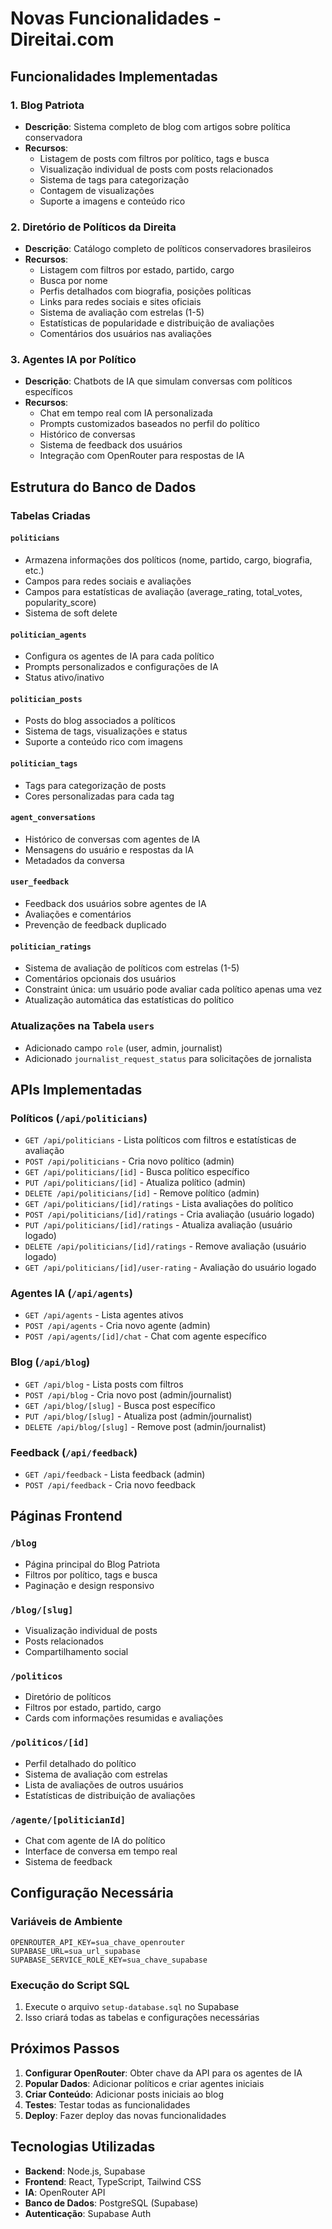 # Novas Funcionalidades - Direitai.com

## Funcionalidades Implementadas

### 1. Blog Patriota
- **Descrição**: Sistema completo de blog com artigos sobre política conservadora
- **Recursos**:
  - Listagem de posts com filtros por político, tags e busca
  - Visualização individual de posts com posts relacionados
  - Sistema de tags para categorização
  - Contagem de visualizações
  - Suporte a imagens e conteúdo rico

### 2. Diretório de Políticos da Direita
- **Descrição**: Catálogo completo de políticos conservadores brasileiros
- **Recursos**:
  - Listagem com filtros por estado, partido, cargo
  - Busca por nome
  - Perfis detalhados com biografia, posições políticas
  - Links para redes sociais e sites oficiais
  - Sistema de avaliação com estrelas (1-5)
  - Estatísticas de popularidade e distribuição de avaliações
  - Comentários dos usuários nas avaliações

### 3. Agentes IA por Político
- **Descrição**: Chatbots de IA que simulam conversas com políticos específicos
- **Recursos**:
  - Chat em tempo real com IA personalizada
  - Prompts customizados baseados no perfil do político
  - Histórico de conversas
  - Sistema de feedback dos usuários
  - Integração com OpenRouter para respostas de IA

## Estrutura do Banco de Dados

### Tabelas Criadas

#### `politicians`
- Armazena informações dos políticos (nome, partido, cargo, biografia, etc.)
- Campos para redes sociais e avaliações
- Campos para estatísticas de avaliação (average_rating, total_votes, popularity_score)
- Sistema de soft delete

#### `politician_agents`
- Configura os agentes de IA para cada político
- Prompts personalizados e configurações de IA
- Status ativo/inativo

#### `politician_posts`
- Posts do blog associados a políticos
- Sistema de tags, visualizações e status
- Suporte a conteúdo rico com imagens

#### `politician_tags`
- Tags para categorização de posts
- Cores personalizadas para cada tag

#### `agent_conversations`
- Histórico de conversas com agentes de IA
- Mensagens do usuário e respostas da IA
- Metadados da conversa

#### `user_feedback`
- Feedback dos usuários sobre agentes de IA
- Avaliações e comentários
- Prevenção de feedback duplicado

#### `politician_ratings`
- Sistema de avaliação de políticos com estrelas (1-5)
- Comentários opcionais dos usuários
- Constraint única: um usuário pode avaliar cada político apenas uma vez
- Atualização automática das estatísticas do político

### Atualizações na Tabela `users`
- Adicionado campo `role` (user, admin, journalist)
- Adicionado `journalist_request_status` para solicitações de jornalista

## APIs Implementadas

### Políticos (`/api/politicians`)
- `GET /api/politicians` - Lista políticos com filtros e estatísticas de avaliação
- `POST /api/politicians` - Cria novo político (admin)
- `GET /api/politicians/[id]` - Busca político específico
- `PUT /api/politicians/[id]` - Atualiza político (admin)
- `DELETE /api/politicians/[id]` - Remove político (admin)
- `GET /api/politicians/[id]/ratings` - Lista avaliações do político
- `POST /api/politicians/[id]/ratings` - Cria avaliação (usuário logado)
- `PUT /api/politicians/[id]/ratings` - Atualiza avaliação (usuário logado)
- `DELETE /api/politicians/[id]/ratings` - Remove avaliação (usuário logado)
- `GET /api/politicians/[id]/user-rating` - Avaliação do usuário logado

### Agentes IA (`/api/agents`)
- `GET /api/agents` - Lista agentes ativos
- `POST /api/agents` - Cria novo agente (admin)
- `POST /api/agents/[id]/chat` - Chat com agente específico

### Blog (`/api/blog`)
- `GET /api/blog` - Lista posts com filtros
- `POST /api/blog` - Cria novo post (admin/journalist)
- `GET /api/blog/[slug]` - Busca post específico
- `PUT /api/blog/[slug]` - Atualiza post (admin/journalist)
- `DELETE /api/blog/[slug]` - Remove post (admin/journalist)

### Feedback (`/api/feedback`)
- `GET /api/feedback` - Lista feedback (admin)
- `POST /api/feedback` - Cria novo feedback

## Páginas Frontend

### `/blog`
- Página principal do Blog Patriota
- Filtros por político, tags e busca
- Paginação e design responsivo

### `/blog/[slug]`
- Visualização individual de posts
- Posts relacionados
- Compartilhamento social

### `/politicos`
- Diretório de políticos
- Filtros por estado, partido, cargo
- Cards com informações resumidas e avaliações

### `/politicos/[id]`
- Perfil detalhado do político
- Sistema de avaliação com estrelas
- Lista de avaliações de outros usuários
- Estatísticas de distribuição de avaliações

### `/agente/[politicianId]`
- Chat com agente de IA do político
- Interface de conversa em tempo real
- Sistema de feedback

## Configuração Necessária

### Variáveis de Ambiente
```env
OPENROUTER_API_KEY=sua_chave_openrouter
SUPABASE_URL=sua_url_supabase
SUPABASE_SERVICE_ROLE_KEY=sua_chave_supabase
```

### Execução do Script SQL
1. Execute o arquivo `setup-database.sql` no Supabase
2. Isso criará todas as tabelas e configurações necessárias

## Próximos Passos

1. **Configurar OpenRouter**: Obter chave da API para os agentes de IA
2. **Popular Dados**: Adicionar políticos e criar agentes iniciais
3. **Criar Conteúdo**: Adicionar posts iniciais ao blog
4. **Testes**: Testar todas as funcionalidades
5. **Deploy**: Fazer deploy das novas funcionalidades

## Tecnologias Utilizadas

- **Backend**: Node.js, Supabase
- **Frontend**: React, TypeScript, Tailwind CSS
- **IA**: OpenRouter API
- **Banco de Dados**: PostgreSQL (Supabase)
- **Autenticação**: Supabase Auth